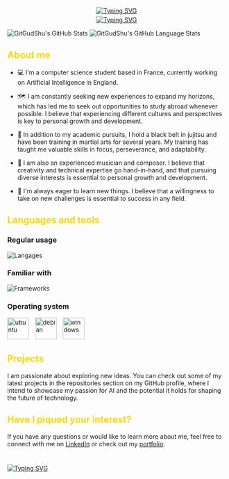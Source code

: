 <p align="center">
    <a href="https://git.io/typing-svg"><img src="https://readme-typing-svg.demolab.com?font=Fira+Code&weight=500&size=26&duration=1222&pause=1000&color=FFD700&center=true&vCenter=true&repeat=false&width=435&lines=Thomas+Chu" alt="Typing SVG" /></a>
</p>
<p align="center" style="margin-top: -10px;">
    <a href="https://git.io/typing-svg"><img src="https://readme-typing-svg.demolab.com?font=Fira+Code&pause=1000&color=FFD700&center=true&vCenter=false&width=435&lines=Passionate+student+in+Data+Science+;Currently+pursuing+studies+in+AI;Always+learning+new+things" alt="Typing SVG" /></a>
</p>

<!-- https://readme-typing-svg.demolab.com/demo/ -->

![GitGudShu's GitHub Stats](https://github-readme-stats-gitgudshu.vercel.app/api/?username=GitGudShu&count_private=true&theme=shades-of-purple&showicons=true)
![GitGudShu's GitHub Language Stats](https://github-readme-stats-gitgudshu.vercel.app/api/top-langs/?username=GitGudShu&langs_count=12&theme=shades-of-purple&layout=compact)

## <font color="#FFD700">**About me**</font>

- 💻 I'm a computer science student based in France, currently working on Artificial Intelligence in England.

- 🗺️ I am constantly seeking new experiences to expand my horizons, which has led me to seek out opportunities to study abroad whenever possible. I believe that experiencing different cultures and perspectives is key to personal growth and development.

- 🥋 In addition to my academic pursuits, I hold a black belt in jujitsu and have been training in martial arts for several years. My training has taught me valuable skills in focus, perseverance, and adaptability.

- 🎼 I am also an experienced musician and composer. I believe that creativity and technical expertise go hand-in-hand, and that pursuing diverse interests is essential to personal growth and development.

- 🔬 I'm always eager to learn new things. I believe that a willingness to take on new challenges is essential to success in any field.

## <font color="#FFD700">**Languages and tools**</font>

### **Regular usage**

![Langages](https://skillicons.dev/icons?i=github,vscode,py,java,js,nodejs,vuejs,mysql,html,css&perline=5)

### **Familiar with**

![Frameworks](https://skillicons.dev/icons?i=php,flask,c,cpp,cs,qt,mongo,postgres,gitlab,jenkins,maven,arduino,raspberrypi,unity&perline=7)

### **Operating system**

<p>
    <img alt="ubuntu" src="https://upload.wikimedia.org/wikipedia/commons/a/ab/Logo-ubuntu_cof-orange-hex.svg" height="50" style="margin-right: 10px">
    <img alt="debian" src="https://upload.wikimedia.org/wikipedia/commons/thumb/6/66/Openlogo-debianV2.svg/1200px-Openlogo-debianV2.svg.png" height="50" style="margin-right: 10px">
    <img alt="windows" src="https://upload.wikimedia.org/wikipedia/commons/5/5f/Windows_logo_-_2012.svg" height="50">
</p>

## <font color="#FFD700">**Projects**</font>

I am passionate about exploring new ideas. You can check out some of my latest projects in the repositories section on my GitHub profile, where I intend to showcase my passion for AI and the potential it holds for shaping the future of technology.

## <font color="#FFD700">**Have I piqued your interest?**</font>

If you have any questions or would like to learn more about me, feel free to connect with me on [LinkedIn](https://www.linkedin.com/in/thomas-chu-259702235/) or check out my [portfolio](https://gitgudshu.github.io/).

#

<a href="https://git.io/typing-svg"><img src="https://readme-typing-svg.demolab.com?font=Fira+Code&pause=1000&color=FFD700&repeat=true&width=435&lines=Looking+forward+to+working+with+you" alt="Typing SVG" /></a>